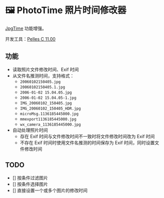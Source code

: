 # 🖼 ️PhotoTime 照片时间修改器

[JpgTime](http://www.muralpix.com/jpgtime/) 功能增强。

开发工具：[Pelles C 11.00](http://www.smorgasbordet.com/pellesc/)

## 功能

+ 读取照片文件修改时间、Exif 时间
+ 从文件名推测时间，支持格式：
  - `20060102150405.jpg`
  - `20060102150405.1.jpg`
  - `2006-01-02 15.04.05.jpg`
  - `2006-01-02 15.04.05-1.jpg`
  - `IMG_20060102_150405.jpg`
  - `IMG_20060102_150405_HDR.jpg`
  - `microMsg.1136185445000.jpg`
  - `mmexport1136185445000.jpg`
  - `wx_camera_1136185445000.jpg`
+ 自动处理照片时间
  - 存在 Exif 时间与文件修改时间不一致时将文件修改时间改为 Exif 时间
  - 不存在 Exif 时间时使用文件名推测的时间保存为 Exif 时间，同时设置文件修改时间

## TODO

  - [] 按条件过滤图片
  - [] 按条件选择图片
  - [] 直接设置一个或多个图片的修改时间
